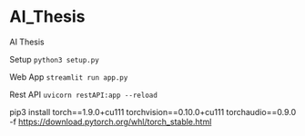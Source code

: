 # AI_Thesis
AI Thesis

Setup 
`python3 setup.py`

Web App
`streamlit run app.py`

Rest API
`uvicorn restAPI:app --reload`


pip3 install torch==1.9.0+cu111 torchvision==0.10.0+cu111 torchaudio==0.9.0 -f https://download.pytorch.org/whl/torch_stable.html